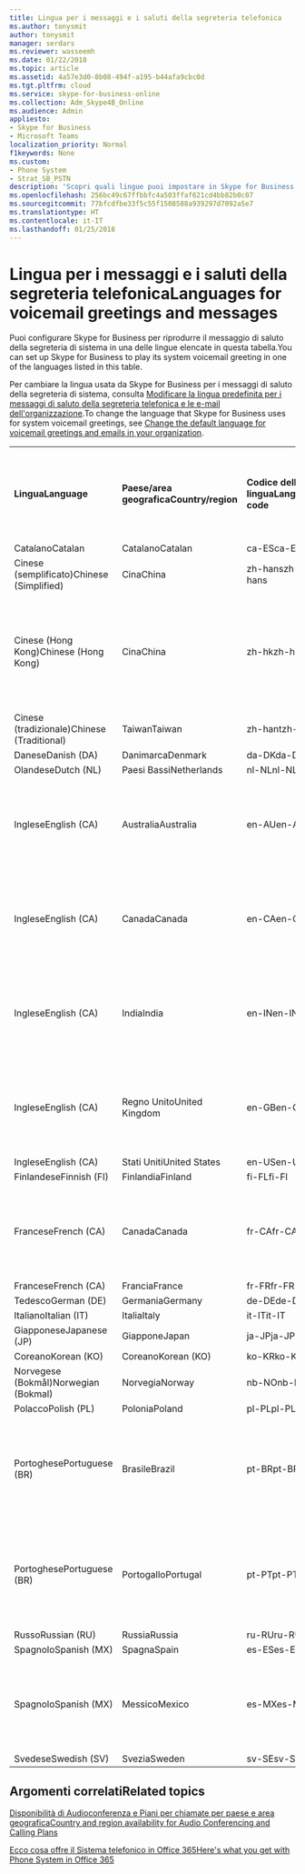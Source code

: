 ```yaml
---
title: Lingua per i messaggi e i saluti della segreteria telefonica
ms.author: tonysmit
author: tonysmit
manager: serdars
ms.reviewer: wasseemh
ms.date: 01/22/2018
ms.topic: article
ms.assetid: 4a57e3d0-8b08-494f-a195-b44afa9cbc0d
ms.tgt.pltfrm: cloud
ms.service: skype-for-business-online
ms.collection: Adm_Skype4B_Online
ms.audience: Admin
appliesto:
- Skype for Business
- Microsoft Teams
localization_priority: Normal
f1keywords: None
ms.custom:
- Phone System
- Strat_SB_PSTN
description: 'Scopri quali lingue puoi impostare in Skype for Business per i messaggi di sistema predefiniti. '
ms.openlocfilehash: 256bc49c67ffbbfc4a503ffaf621cd4bb82b0c07
ms.sourcegitcommit: 77bfcdfbe33f5c55f1508588a939297d7092a5e7
ms.translationtype: HT
ms.contentlocale: it-IT
ms.lasthandoff: 01/25/2018
---
```

# <a name="languages-for-voicemail-greetings-and-messages"></a><span data-ttu-id="26f4d-103">Lingua per i messaggi e i saluti della segreteria telefonica</span><span class="sxs-lookup"><span data-stu-id="26f4d-103">Languages for voicemail greetings and messages</span></span>

<span data-ttu-id="26f4d-104">Puoi configurare Skype for Business per riprodurre il messaggio di saluto della segreteria di sistema in una delle lingue elencate in questa tabella.</span><span class="sxs-lookup"><span data-stu-id="26f4d-104">You can set up Skype for Business to play its system voicemail greeting in one of the languages listed in this table.</span></span>
  
<span data-ttu-id="26f4d-105">Per cambiare la lingua usata da Skype for Business per i messaggi di saluto della segreteria di sistema, consulta [Modificare la lingua predefinita per i messaggi di saluto della segreteria telefonica e le e-mail dell'organizzazione](change-the-default-language-for-greetings-and-emails.md).</span><span class="sxs-lookup"><span data-stu-id="26f4d-105">To change the language that Skype for Business uses for system voicemail greetings, see [Change the default language for voicemail greetings and emails in your organization](change-the-default-language-for-greetings-and-emails.md).</span></span>
  
|||||||
|:-----|:-----|:-----|:-----|:-----|:-----|
|<span data-ttu-id="26f4d-106">**Lingua**</span><span class="sxs-lookup"><span data-stu-id="26f4d-106">**Language**</span></span> <br/> |<span data-ttu-id="26f4d-107">**Paese/area geografica**</span><span class="sxs-lookup"><span data-stu-id="26f4d-107">**Country/region**</span></span> <br/> |<span data-ttu-id="26f4d-108">**Codice della lingua**</span><span class="sxs-lookup"><span data-stu-id="26f4d-108">**Language code**</span></span> <br/> |<span data-ttu-id="26f4d-109">**Disponibile da mostrare agli utenti in una e-mail?**</span><span class="sxs-lookup"><span data-stu-id="26f4d-109">**Available for a user to see it in email?**</span></span> <br/> |<span data-ttu-id="26f4d-110">**Disponibile quando l'utente chiama?**</span><span class="sxs-lookup"><span data-stu-id="26f4d-110">**Available when the user calls in?**</span></span> <br/> |<span data-ttu-id="26f4d-111">**Trascrizione disponibile?**</span><span class="sxs-lookup"><span data-stu-id="26f4d-111">**Transcription available?**</span></span> <br/> |
|<span data-ttu-id="26f4d-112">Catalano</span><span class="sxs-lookup"><span data-stu-id="26f4d-112">Catalan</span></span>  <br/> |<span data-ttu-id="26f4d-113">Catalano</span><span class="sxs-lookup"><span data-stu-id="26f4d-113">Catalan</span></span>  <br/> |<span data-ttu-id="26f4d-114">ca-ES</span><span class="sxs-lookup"><span data-stu-id="26f4d-114">ca-ES</span></span>  <br/> |<span data-ttu-id="26f4d-115">Sì</span><span class="sxs-lookup"><span data-stu-id="26f4d-115">Yes</span></span>  <br/> |<span data-ttu-id="26f4d-116">Sì</span><span class="sxs-lookup"><span data-stu-id="26f4d-116">Yes</span></span>  <br/> |<span data-ttu-id="26f4d-117">No</span><span class="sxs-lookup"><span data-stu-id="26f4d-117">No</span></span>  <br/> |
|<span data-ttu-id="26f4d-118">Cinese (semplificato)</span><span class="sxs-lookup"><span data-stu-id="26f4d-118">Chinese (Simplified)</span></span>  <br/> |<span data-ttu-id="26f4d-119">Cina</span><span class="sxs-lookup"><span data-stu-id="26f4d-119">China</span></span>  <br/> |<span data-ttu-id="26f4d-120">zh-hans</span><span class="sxs-lookup"><span data-stu-id="26f4d-120">zh-hans</span></span>  <br/> |<span data-ttu-id="26f4d-121">Sì</span><span class="sxs-lookup"><span data-stu-id="26f4d-121">Yes</span></span>  <br/> |<span data-ttu-id="26f4d-122">Sì</span><span class="sxs-lookup"><span data-stu-id="26f4d-122">Yes</span></span>  <br/> |<span data-ttu-id="26f4d-123">Sì</span><span class="sxs-lookup"><span data-stu-id="26f4d-123">Yes</span></span>  <br/> |
|<span data-ttu-id="26f4d-124">Cinese (Hong Kong)</span><span class="sxs-lookup"><span data-stu-id="26f4d-124">Chinese (Hong Kong)</span></span>  <br/> |<span data-ttu-id="26f4d-125">Cina</span><span class="sxs-lookup"><span data-stu-id="26f4d-125">China</span></span>  <br/> |<span data-ttu-id="26f4d-126">zh-hk</span><span class="sxs-lookup"><span data-stu-id="26f4d-126">zh-hk</span></span>  <br/> |<span data-ttu-id="26f4d-127">Sì, ma viene utilizzato il cinese (tradizionale) (zh-hant).</span><span class="sxs-lookup"><span data-stu-id="26f4d-127">Yes, but Chinese (Traditional) (zh-hant) is used.</span></span>  <br/> | <span data-ttu-id="26f4d-128">Sì</span><span class="sxs-lookup"><span data-stu-id="26f4d-128">Yes</span></span> <br/> |<span data-ttu-id="26f4d-129">Sì, ma viene utilizzato il cinese (tradizionale) (zh-hant).</span><span class="sxs-lookup"><span data-stu-id="26f4d-129">Yes, but Chinese (Traditional) (zh-hant) is used.</span></span>  <br/> |
|<span data-ttu-id="26f4d-130">Cinese (tradizionale)</span><span class="sxs-lookup"><span data-stu-id="26f4d-130">Chinese (Traditional)</span></span>  <br/> |<span data-ttu-id="26f4d-131">Taiwan</span><span class="sxs-lookup"><span data-stu-id="26f4d-131">Taiwan</span></span>  <br/> |<span data-ttu-id="26f4d-132">zh-hant</span><span class="sxs-lookup"><span data-stu-id="26f4d-132">zh-hant</span></span>  <br/> |<span data-ttu-id="26f4d-133">Sì</span><span class="sxs-lookup"><span data-stu-id="26f4d-133">Yes</span></span>  <br/> |<span data-ttu-id="26f4d-134">Sì</span><span class="sxs-lookup"><span data-stu-id="26f4d-134">Yes</span></span>  <br/> |<span data-ttu-id="26f4d-135">No</span><span class="sxs-lookup"><span data-stu-id="26f4d-135">No</span></span>  <br/> |
|<span data-ttu-id="26f4d-136">Danese</span><span class="sxs-lookup"><span data-stu-id="26f4d-136">Danish (DA)</span></span>  <br/> |<span data-ttu-id="26f4d-137">Danimarca</span><span class="sxs-lookup"><span data-stu-id="26f4d-137">Denmark</span></span>  <br/> |<span data-ttu-id="26f4d-138">da-DK</span><span class="sxs-lookup"><span data-stu-id="26f4d-138">da-DK</span></span>  <br/> |<span data-ttu-id="26f4d-139">Sì</span><span class="sxs-lookup"><span data-stu-id="26f4d-139">Yes</span></span>  <br/> |<span data-ttu-id="26f4d-140">Sì</span><span class="sxs-lookup"><span data-stu-id="26f4d-140">Yes</span></span>  <br/> |<span data-ttu-id="26f4d-141">No</span><span class="sxs-lookup"><span data-stu-id="26f4d-141">No</span></span>  <br/> |
|<span data-ttu-id="26f4d-142">Olandese</span><span class="sxs-lookup"><span data-stu-id="26f4d-142">Dutch (NL)</span></span>  <br/> |<span data-ttu-id="26f4d-143">Paesi Bassi</span><span class="sxs-lookup"><span data-stu-id="26f4d-143">Netherlands</span></span>  <br/> |<span data-ttu-id="26f4d-144">nl-NL</span><span class="sxs-lookup"><span data-stu-id="26f4d-144">nl-NL</span></span>  <br/> |<span data-ttu-id="26f4d-145">Sì</span><span class="sxs-lookup"><span data-stu-id="26f4d-145">Yes</span></span>  <br/> |<span data-ttu-id="26f4d-146">Sì</span><span class="sxs-lookup"><span data-stu-id="26f4d-146">Yes</span></span>  <br/> |<span data-ttu-id="26f4d-147">No</span><span class="sxs-lookup"><span data-stu-id="26f4d-147">No</span></span>  <br/> |
|<span data-ttu-id="26f4d-148">Inglese</span><span class="sxs-lookup"><span data-stu-id="26f4d-148">English (CA)</span></span>  <br/> |<span data-ttu-id="26f4d-149">Australia</span><span class="sxs-lookup"><span data-stu-id="26f4d-149">Australia</span></span>  <br/> |<span data-ttu-id="26f4d-150">en-AU</span><span class="sxs-lookup"><span data-stu-id="26f4d-150">en-AU</span></span>  <br/> |<span data-ttu-id="26f4d-151">Sì, ma viene utilizzato l'inglese americano (en-US).</span><span class="sxs-lookup"><span data-stu-id="26f4d-151">Yes, but US English (en-US) is used.</span></span>  <br/> |<span data-ttu-id="26f4d-152">Sì</span><span class="sxs-lookup"><span data-stu-id="26f4d-152">Yes</span></span>  <br/> |<span data-ttu-id="26f4d-153">Sì, ma viene utilizzato l'inglese americano (en-US).</span><span class="sxs-lookup"><span data-stu-id="26f4d-153">Yes, but US English (en-US) is used.</span></span>  <br/> |
|<span data-ttu-id="26f4d-154">Inglese</span><span class="sxs-lookup"><span data-stu-id="26f4d-154">English (CA)</span></span>  <br/> |<span data-ttu-id="26f4d-155">Canada</span><span class="sxs-lookup"><span data-stu-id="26f4d-155">Canada</span></span>  <br/> |<span data-ttu-id="26f4d-156">en-CA</span><span class="sxs-lookup"><span data-stu-id="26f4d-156">en-CA</span></span>  <br/> |<span data-ttu-id="26f4d-157">Sì, ma viene utilizzato l'inglese americano (en-US).</span><span class="sxs-lookup"><span data-stu-id="26f4d-157">Yes, but US English (en-US) is used.</span></span>  <br/> |<span data-ttu-id="26f4d-158">Sì</span><span class="sxs-lookup"><span data-stu-id="26f4d-158">Yes</span></span>  <br/> |<span data-ttu-id="26f4d-159">Sì, ma viene utilizzato l'inglese americano (en-US).</span><span class="sxs-lookup"><span data-stu-id="26f4d-159">Yes, but US English (en-US) is used.</span></span>  <br/> |
|<span data-ttu-id="26f4d-160">Inglese</span><span class="sxs-lookup"><span data-stu-id="26f4d-160">English (CA)</span></span>  <br/> |<span data-ttu-id="26f4d-161">India</span><span class="sxs-lookup"><span data-stu-id="26f4d-161">India</span></span>  <br/> |<span data-ttu-id="26f4d-162">en-IN</span><span class="sxs-lookup"><span data-stu-id="26f4d-162">en-IN</span></span>  <br/> |<span data-ttu-id="26f4d-163">Sì, ma viene utilizzato l'inglese americano (en-US).</span><span class="sxs-lookup"><span data-stu-id="26f4d-163">Yes, but US English (en-US) is used.</span></span>  <br/> |<span data-ttu-id="26f4d-164">Sì</span><span class="sxs-lookup"><span data-stu-id="26f4d-164">Yes</span></span>  <br/> |<span data-ttu-id="26f4d-165">Sì, ma viene utilizzato l'inglese americano (en-US).</span><span class="sxs-lookup"><span data-stu-id="26f4d-165">Yes, but US English (en-US) is used.</span></span>  <br/> |
|<span data-ttu-id="26f4d-166">Inglese</span><span class="sxs-lookup"><span data-stu-id="26f4d-166">English (CA)</span></span>  <br/> |<span data-ttu-id="26f4d-167">Regno Unito</span><span class="sxs-lookup"><span data-stu-id="26f4d-167">United Kingdom</span></span>  <br/> |<span data-ttu-id="26f4d-168">en-GB</span><span class="sxs-lookup"><span data-stu-id="26f4d-168">en-GB</span></span>  <br/> |<span data-ttu-id="26f4d-169">Sì, ma viene utilizzato l'inglese americano (en-US).</span><span class="sxs-lookup"><span data-stu-id="26f4d-169">Yes, but US English (en-US) is used.</span></span>  <br/> |<span data-ttu-id="26f4d-170">Sì</span><span class="sxs-lookup"><span data-stu-id="26f4d-170">Yes</span></span>  <br/> |<span data-ttu-id="26f4d-171">Sì, ma viene utilizzato l'inglese americano (en-US).</span><span class="sxs-lookup"><span data-stu-id="26f4d-171">Yes, but US English (en-US) is used.</span></span>  <br/> |
|<span data-ttu-id="26f4d-172">Inglese</span><span class="sxs-lookup"><span data-stu-id="26f4d-172">English (CA)</span></span>  <br/> |<span data-ttu-id="26f4d-173">Stati Uniti</span><span class="sxs-lookup"><span data-stu-id="26f4d-173">United States</span></span>  <br/> |<span data-ttu-id="26f4d-174">en-US</span><span class="sxs-lookup"><span data-stu-id="26f4d-174">en-US</span></span>  <br/> |<span data-ttu-id="26f4d-175">Sì</span><span class="sxs-lookup"><span data-stu-id="26f4d-175">Yes</span></span>  <br/> |<span data-ttu-id="26f4d-176">Sì</span><span class="sxs-lookup"><span data-stu-id="26f4d-176">Yes</span></span>  <br/> |<span data-ttu-id="26f4d-177">Sì</span><span class="sxs-lookup"><span data-stu-id="26f4d-177">Yes</span></span>  <br/> |
|<span data-ttu-id="26f4d-178">Finlandese</span><span class="sxs-lookup"><span data-stu-id="26f4d-178">Finnish (FI)</span></span>  <br/> |<span data-ttu-id="26f4d-179">Finlandia</span><span class="sxs-lookup"><span data-stu-id="26f4d-179">Finland</span></span>  <br/> |<span data-ttu-id="26f4d-180">fi-FL</span><span class="sxs-lookup"><span data-stu-id="26f4d-180">fi-Fl</span></span>  <br/> |<span data-ttu-id="26f4d-181">Sì</span><span class="sxs-lookup"><span data-stu-id="26f4d-181">Yes</span></span>  <br/> |<span data-ttu-id="26f4d-182">Sì</span><span class="sxs-lookup"><span data-stu-id="26f4d-182">Yes</span></span>  <br/> |<span data-ttu-id="26f4d-183">No</span><span class="sxs-lookup"><span data-stu-id="26f4d-183">No</span></span>  <br/> |
|<span data-ttu-id="26f4d-184">Francese</span><span class="sxs-lookup"><span data-stu-id="26f4d-184">French (CA)</span></span>  <br/> |<span data-ttu-id="26f4d-185">Canada</span><span class="sxs-lookup"><span data-stu-id="26f4d-185">Canada</span></span>  <br/> |<span data-ttu-id="26f4d-186">fr-CA</span><span class="sxs-lookup"><span data-stu-id="26f4d-186">fr-CA</span></span>  <br/> |<span data-ttu-id="26f4d-187">Sì, ma viene utilizzato il francese continentale (fr-FR).</span><span class="sxs-lookup"><span data-stu-id="26f4d-187">Yes, but France French (fr-FR) is used.</span></span>  <br/> |<span data-ttu-id="26f4d-188">Sì</span><span class="sxs-lookup"><span data-stu-id="26f4d-188">Yes</span></span>  <br/> |<span data-ttu-id="26f4d-189">Sì, ma viene utilizzato il francese continentale (fr-FR).</span><span class="sxs-lookup"><span data-stu-id="26f4d-189">Yes, but France French (fr-FR) is used.</span></span>  <br/> |
|<span data-ttu-id="26f4d-190">Francese</span><span class="sxs-lookup"><span data-stu-id="26f4d-190">French (CA)</span></span>  <br/> |<span data-ttu-id="26f4d-191">Francia</span><span class="sxs-lookup"><span data-stu-id="26f4d-191">France</span></span>  <br/> |<span data-ttu-id="26f4d-192">fr-FR</span><span class="sxs-lookup"><span data-stu-id="26f4d-192">fr-FR</span></span>  <br/> |<span data-ttu-id="26f4d-193">Sì</span><span class="sxs-lookup"><span data-stu-id="26f4d-193">Yes</span></span>  <br/> |<span data-ttu-id="26f4d-194">Sì</span><span class="sxs-lookup"><span data-stu-id="26f4d-194">Yes</span></span>  <br/> |<span data-ttu-id="26f4d-195">Sì</span><span class="sxs-lookup"><span data-stu-id="26f4d-195">Yes</span></span>  <br/> |
|<span data-ttu-id="26f4d-196">Tedesco</span><span class="sxs-lookup"><span data-stu-id="26f4d-196">German (DE)</span></span>  <br/> |<span data-ttu-id="26f4d-197">Germania</span><span class="sxs-lookup"><span data-stu-id="26f4d-197">Germany</span></span>  <br/> |<span data-ttu-id="26f4d-198">de-DE</span><span class="sxs-lookup"><span data-stu-id="26f4d-198">de-DE</span></span>  <br/> |<span data-ttu-id="26f4d-199">Sì</span><span class="sxs-lookup"><span data-stu-id="26f4d-199">Yes</span></span>  <br/> |<span data-ttu-id="26f4d-200">Sì</span><span class="sxs-lookup"><span data-stu-id="26f4d-200">Yes</span></span>  <br/> |<span data-ttu-id="26f4d-201">Sì</span><span class="sxs-lookup"><span data-stu-id="26f4d-201">Yes</span></span>  <br/> |
|<span data-ttu-id="26f4d-202">Italiano</span><span class="sxs-lookup"><span data-stu-id="26f4d-202">Italian (IT)</span></span>  <br/> |<span data-ttu-id="26f4d-203">Italia</span><span class="sxs-lookup"><span data-stu-id="26f4d-203">Italy</span></span>  <br/> |<span data-ttu-id="26f4d-204">it-IT</span><span class="sxs-lookup"><span data-stu-id="26f4d-204">it-IT</span></span>  <br/> |<span data-ttu-id="26f4d-205">Sì</span><span class="sxs-lookup"><span data-stu-id="26f4d-205">Yes</span></span>  <br/> |<span data-ttu-id="26f4d-206">Sì</span><span class="sxs-lookup"><span data-stu-id="26f4d-206">Yes</span></span>  <br/> |<span data-ttu-id="26f4d-207">Sì</span><span class="sxs-lookup"><span data-stu-id="26f4d-207">Yes</span></span>  <br/> |
|<span data-ttu-id="26f4d-208">Giapponese</span><span class="sxs-lookup"><span data-stu-id="26f4d-208">Japanese (JP)</span></span>  <br/> |<span data-ttu-id="26f4d-209">Giappone</span><span class="sxs-lookup"><span data-stu-id="26f4d-209">Japan</span></span>  <br/> |<span data-ttu-id="26f4d-210">ja-JP</span><span class="sxs-lookup"><span data-stu-id="26f4d-210">ja-JP</span></span>  <br/> |<span data-ttu-id="26f4d-211">Sì</span><span class="sxs-lookup"><span data-stu-id="26f4d-211">Yes</span></span>  <br/> |<span data-ttu-id="26f4d-212">Sì</span><span class="sxs-lookup"><span data-stu-id="26f4d-212">Yes</span></span>  <br/> |<span data-ttu-id="26f4d-213">No</span><span class="sxs-lookup"><span data-stu-id="26f4d-213">No</span></span>  <br/> |
|<span data-ttu-id="26f4d-214">Coreano</span><span class="sxs-lookup"><span data-stu-id="26f4d-214">Korean (KO)</span></span>  <br/> |<span data-ttu-id="26f4d-215">Coreano</span><span class="sxs-lookup"><span data-stu-id="26f4d-215">Korean (KO)</span></span>  <br/> |<span data-ttu-id="26f4d-216">ko-KR</span><span class="sxs-lookup"><span data-stu-id="26f4d-216">ko-KR</span></span>  <br/> |<span data-ttu-id="26f4d-217">Sì</span><span class="sxs-lookup"><span data-stu-id="26f4d-217">Yes</span></span>  <br/> |<span data-ttu-id="26f4d-218">Sì</span><span class="sxs-lookup"><span data-stu-id="26f4d-218">Yes</span></span>  <br/> |<span data-ttu-id="26f4d-219">No</span><span class="sxs-lookup"><span data-stu-id="26f4d-219">No</span></span>  <br/> |
|<span data-ttu-id="26f4d-220">Norvegese (Bokmål)</span><span class="sxs-lookup"><span data-stu-id="26f4d-220">Norwegian (Bokmal)</span></span>  <br/> |<span data-ttu-id="26f4d-221">Norvegia</span><span class="sxs-lookup"><span data-stu-id="26f4d-221">Norway</span></span>  <br/> |<span data-ttu-id="26f4d-222">nb-NO</span><span class="sxs-lookup"><span data-stu-id="26f4d-222">nb-NO</span></span>  <br/> |<span data-ttu-id="26f4d-223">Sì</span><span class="sxs-lookup"><span data-stu-id="26f4d-223">Yes</span></span>  <br/> |<span data-ttu-id="26f4d-224">Sì</span><span class="sxs-lookup"><span data-stu-id="26f4d-224">Yes</span></span>  <br/> |<span data-ttu-id="26f4d-225">No</span><span class="sxs-lookup"><span data-stu-id="26f4d-225">No</span></span>  <br/> |
|<span data-ttu-id="26f4d-226">Polacco</span><span class="sxs-lookup"><span data-stu-id="26f4d-226">Polish (PL)</span></span>  <br/> |<span data-ttu-id="26f4d-227">Polonia</span><span class="sxs-lookup"><span data-stu-id="26f4d-227">Poland</span></span>  <br/> |<span data-ttu-id="26f4d-228">pl-PL</span><span class="sxs-lookup"><span data-stu-id="26f4d-228">pl-PL</span></span>  <br/> |<span data-ttu-id="26f4d-229">Sì</span><span class="sxs-lookup"><span data-stu-id="26f4d-229">Yes</span></span>  <br/> | <span data-ttu-id="26f4d-230">Sì</span><span class="sxs-lookup"><span data-stu-id="26f4d-230">Yes</span></span> <br/> |<span data-ttu-id="26f4d-231">No</span><span class="sxs-lookup"><span data-stu-id="26f4d-231">No</span></span>  <br/> |
|<span data-ttu-id="26f4d-232">Portoghese</span><span class="sxs-lookup"><span data-stu-id="26f4d-232">Portuguese (BR)</span></span>  <br/> |<span data-ttu-id="26f4d-233">Brasile</span><span class="sxs-lookup"><span data-stu-id="26f4d-233">Brazil</span></span>  <br/> |<span data-ttu-id="26f4d-234">pt-BR</span><span class="sxs-lookup"><span data-stu-id="26f4d-234">pt-BR</span></span>  <br/> |<span data-ttu-id="26f4d-235">Sì, ma viene utilizzato il portoghese continentale (pt-PT).</span><span class="sxs-lookup"><span data-stu-id="26f4d-235">Yes, but Portugal Portuguese (pt-PT) is used.</span></span>  <br/> |<span data-ttu-id="26f4d-236">Sì</span><span class="sxs-lookup"><span data-stu-id="26f4d-236">Yes</span></span>  <br/> |<span data-ttu-id="26f4d-237">Sì</span><span class="sxs-lookup"><span data-stu-id="26f4d-237">Yes</span></span>  <br/> |
|<span data-ttu-id="26f4d-238">Portoghese</span><span class="sxs-lookup"><span data-stu-id="26f4d-238">Portuguese (BR)</span></span>  <br/> |<span data-ttu-id="26f4d-239">Portogallo</span><span class="sxs-lookup"><span data-stu-id="26f4d-239">Portugal</span></span>  <br/> |<span data-ttu-id="26f4d-240">pt-PT</span><span class="sxs-lookup"><span data-stu-id="26f4d-240">pt-PT</span></span>  <br/> |<span data-ttu-id="26f4d-241">Sì</span><span class="sxs-lookup"><span data-stu-id="26f4d-241">Yes</span></span>  <br/> |<span data-ttu-id="26f4d-242">Sì</span><span class="sxs-lookup"><span data-stu-id="26f4d-242">Yes</span></span>  <br/> |<span data-ttu-id="26f4d-243">Sì, ma viene utilizzato il portoghese brasiliano (pt-BR).</span><span class="sxs-lookup"><span data-stu-id="26f4d-243">Yes, but Brazil Portuguese (pt-BR) is used.</span></span>  <br/> |
|<span data-ttu-id="26f4d-244">Russo</span><span class="sxs-lookup"><span data-stu-id="26f4d-244">Russian (RU)</span></span>  <br/> |<span data-ttu-id="26f4d-245">Russia</span><span class="sxs-lookup"><span data-stu-id="26f4d-245">Russia</span></span>  <br/> |<span data-ttu-id="26f4d-246">ru-RU</span><span class="sxs-lookup"><span data-stu-id="26f4d-246">ru-RU</span></span>  <br/> |<span data-ttu-id="26f4d-247">Sì</span><span class="sxs-lookup"><span data-stu-id="26f4d-247">Yes</span></span>  <br/> |<span data-ttu-id="26f4d-248">Sì</span><span class="sxs-lookup"><span data-stu-id="26f4d-248">Yes</span></span>  <br/> |<span data-ttu-id="26f4d-249">No</span><span class="sxs-lookup"><span data-stu-id="26f4d-249">No</span></span>  <br/> |
|<span data-ttu-id="26f4d-250">Spagnolo</span><span class="sxs-lookup"><span data-stu-id="26f4d-250">Spanish (MX)</span></span>  <br/> |<span data-ttu-id="26f4d-251">Spagna</span><span class="sxs-lookup"><span data-stu-id="26f4d-251">Spain</span></span>  <br/> |<span data-ttu-id="26f4d-252">es-ES</span><span class="sxs-lookup"><span data-stu-id="26f4d-252">es-ES</span></span>  <br/> |<span data-ttu-id="26f4d-253">Sì</span><span class="sxs-lookup"><span data-stu-id="26f4d-253">Yes</span></span>  <br/> |<span data-ttu-id="26f4d-254">Sì</span><span class="sxs-lookup"><span data-stu-id="26f4d-254">Yes</span></span>  <br/> |<span data-ttu-id="26f4d-255">Sì</span><span class="sxs-lookup"><span data-stu-id="26f4d-255">Yes</span></span>  <br/> |
|<span data-ttu-id="26f4d-256">Spagnolo</span><span class="sxs-lookup"><span data-stu-id="26f4d-256">Spanish (MX)</span></span>  <br/> |<span data-ttu-id="26f4d-257">Messico</span><span class="sxs-lookup"><span data-stu-id="26f4d-257">Mexico</span></span>  <br/> |<span data-ttu-id="26f4d-258">es-MX</span><span class="sxs-lookup"><span data-stu-id="26f4d-258">es-MX</span></span>  <br/> |<span data-ttu-id="26f4d-259">Sì, ma viene utilizzato lo spagnolo continentale (es-ES).</span><span class="sxs-lookup"><span data-stu-id="26f4d-259">Yes, but Spain Spanish (es-ES) is used.</span></span>  <br/> |<span data-ttu-id="26f4d-260">Sì</span><span class="sxs-lookup"><span data-stu-id="26f4d-260">Yes</span></span>  <br/> |<span data-ttu-id="26f4d-261">Sì, ma viene utilizzato lo spagnolo continentale (es-ES).</span><span class="sxs-lookup"><span data-stu-id="26f4d-261">Yes, but Spain Spanish (es-ES) is used.</span></span>  <br/> |
|<span data-ttu-id="26f4d-262">Svedese</span><span class="sxs-lookup"><span data-stu-id="26f4d-262">Swedish (SV)</span></span>  <br/> |<span data-ttu-id="26f4d-263">Svezia</span><span class="sxs-lookup"><span data-stu-id="26f4d-263">Sweden</span></span>  <br/> |<span data-ttu-id="26f4d-264">sv-SE</span><span class="sxs-lookup"><span data-stu-id="26f4d-264">sv-SE</span></span>  <br/> |<span data-ttu-id="26f4d-265">Sì</span><span class="sxs-lookup"><span data-stu-id="26f4d-265">Yes</span></span>  <br/> |<span data-ttu-id="26f4d-266">Sì</span><span class="sxs-lookup"><span data-stu-id="26f4d-266">Yes</span></span>  <br/> |<span data-ttu-id="26f4d-267">No</span><span class="sxs-lookup"><span data-stu-id="26f4d-267">No</span></span>  <br/> |
   
## <a name="related-topics"></a><span data-ttu-id="26f4d-268">Argomenti correlati</span><span class="sxs-lookup"><span data-stu-id="26f4d-268">Related topics</span></span>
[<span data-ttu-id="26f4d-269">Disponibilità di Audioconferenza e Piani per chiamate per paese e area geografica</span><span class="sxs-lookup"><span data-stu-id="26f4d-269">Country and region availability for Audio Conferencing and Calling Plans</span></span>](../../country-and-region-availability-for-audio-conferencing-and-calling-plans/country-and-region-availability-for-audio-conferencing-and-calling-plans.md)

[<span data-ttu-id="26f4d-270">Ecco cosa offre il Sistema telefonico in Office 365</span><span class="sxs-lookup"><span data-stu-id="26f4d-270">Here's what you get with Phone System in Office 365</span></span>](../../what-is-phone-system-in-office-365/here-s-what-you-get-with-phone-system.md)
  